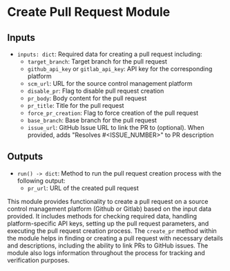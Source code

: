 # Create Pull Request Module

## Inputs
- `inputs: dict`: Required data for creating a pull request including:
  - `target_branch`: Target branch for the pull request
  - `github_api_key` or `gitlab_api_key`: API key for the corresponding platform
  - `scm_url`: URL for the source control management platform
  - `disable_pr`: Flag to disable pull request creation
  - `pr_body`: Body content for the pull request
  - `pr_title`: Title for the pull request
  - `force_pr_creation`: Flag to force creation of the pull request
  - `base_branch`: Base branch for the pull request
  - `issue_url`: GitHub Issue URL to link the PR to (optional). When provided, adds "Resolves #<ISSUE_NUMBER>" to PR description

## Outputs
- `run() -> dict`: Method to run the pull request creation process with the following output:
  - `pr_url`: URL of the created pull request

This module provides functionality to create a pull request on a source control management platform (Github or Gitlab) based on the input data provided. It includes methods for checking required data, handling platform-specific API keys, setting up the pull request parameters, and executing the pull request creation process. The `create_pr` method within the module helps in finding or creating a pull request with necessary details and descriptions, including the ability to link PRs to GitHub issues. The module also logs information throughout the process for tracking and verification purposes.
